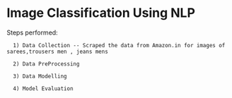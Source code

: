 # Image Classification Using NLP 

Steps performed:

      1) Data Collection -- Scraped the data from Amazon.in for images of sarees,trousers men , jeans mens
      
      2) Data PreProcessing
      
      3) Data Modelling
      
      4) Model Evaluation
